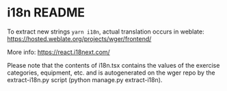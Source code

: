 i18n README
===========

To extract new strings `yarn i18n`, actual translation occurs in weblate:
<https://hosted.weblate.org/projects/wger/frontend/>

More info: <https://react.i18next.com/>

Please note that the contents of i18n.tsx contains the values of the exercise categories, equipment, etc. and is
autogenerated on the wger repo by the extract-i18n.py script (python manage.py extract-i18n).
